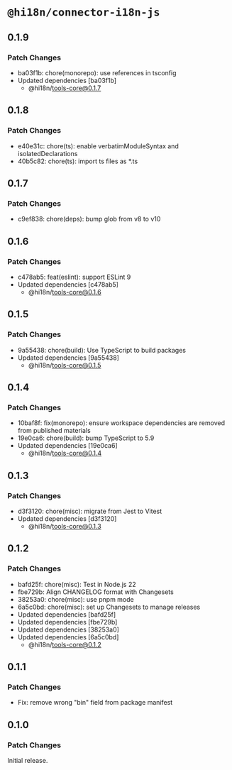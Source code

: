 # `@hi18n/connector-i18n-js`

## 0.1.9

### Patch Changes

- ba03f1b: chore(monorepo): use references in tsconfig
- Updated dependencies [ba03f1b]
  - @hi18n/tools-core@0.1.7

## 0.1.8

### Patch Changes

- e40e31c: chore(ts): enable verbatimModuleSyntax and isolatedDeclarations
- 40b5c82: chore(ts): import ts files as \*.ts

## 0.1.7

### Patch Changes

- c9ef838: chore(deps): bump glob from v8 to v10

## 0.1.6

### Patch Changes

- c478ab5: feat(eslint): support ESLint 9
- Updated dependencies [c478ab5]
  - @hi18n/tools-core@0.1.6

## 0.1.5

### Patch Changes

- 9a55438: chore(build): Use TypeScript to build packages
- Updated dependencies [9a55438]
  - @hi18n/tools-core@0.1.5

## 0.1.4

### Patch Changes

- 10baf8f: fix(monorepo): ensure workspace dependencies are removed from published materials
- 19e0ca6: chore(build): bump TypeScript to 5.9
- Updated dependencies [19e0ca6]
  - @hi18n/tools-core@0.1.4

## 0.1.3

### Patch Changes

- d3f3120: chore(misc): migrate from Jest to Vitest
- Updated dependencies [d3f3120]
  - @hi18n/tools-core@0.1.3

## 0.1.2

### Patch Changes

- bafd25f: chore(misc): Test in Node.js 22
- fbe729b: Align CHANGELOG format with Changesets
- 38253a0: chore(misc): use pnpm mode
- 6a5c0bd: chore(misc): set up Changesets to manage releases
- Updated dependencies [bafd25f]
- Updated dependencies [fbe729b]
- Updated dependencies [38253a0]
- Updated dependencies [6a5c0bd]
  - @hi18n/tools-core@0.1.2

## 0.1.1

### Patch Changes

- Fix: remove wrong "bin" field from package manifest

## 0.1.0

### Patch Changes

Initial release.
